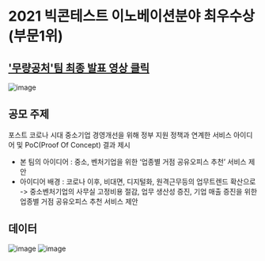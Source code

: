 # 2021 빅콘테스트 이노베이션분야 최우수상 (부문1위)

## ['무량공처'팀 최종 발표 영상 클릭](https://www.youtube.com/watch?v=bx2k0cbR4bE) 


![image](https://user-images.githubusercontent.com/77534419/164959461-d23e7feb-8f5b-4e59-b34c-68ad29822d56.png)  
  
## 공모 주제
포스트 코로나 시대 중소기업 경영개선을 위해 정부 지원 정책과 연계한 서비스 아이디어 및 PoC(Proof Of Concept) 결과 제시
- 본 팀의 아이디어 : 중소, 벤처기업을 위한 ‘업종별 거점 공유오피스 추천’ 서비스 제안
- 아이디어 배경 : 코로나 이후, 비대면, 디지털화, 원격근무등의 업무트렌드 확산으로 -> 중소벤처기업의 사무실 고정비용 절감, 업무 생산성 증진, 기업 매출 증진을 위한 업종별 거점 공유오피스 추천 서비스 제안


## 데이터 
![image](https://user-images.githubusercontent.com/77534419/164959820-0ef9ab9a-d84c-4c85-a268-c605ba659fb9.png)
![image](https://user-images.githubusercontent.com/77534419/164959811-4a6ed994-39df-4390-9569-5b6c2511cfc5.png)



